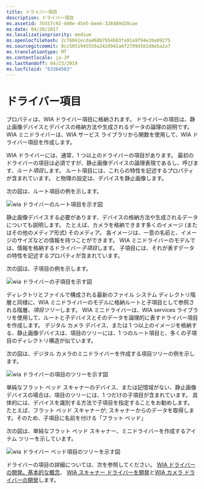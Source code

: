 ```yaml
---
title: ドライバー項目
description: ドライバー項目
ms.assetid: 7b557c92-400e-45e5-bee6-328489d20cae
ms.date: 04/20/2017
ms.localizationpriority: medium
ms.openlocfilehash: 2c76041ecda460b7954b83fa91a9f94e26a09275
ms.sourcegitcommit: 0cc5051945559a242d941a6f2799d161d8eba2a7
ms.translationtype: MT
ms.contentlocale: ja-JP
ms.lasthandoff: 04/23/2019
ms.locfileid: "63364503"
---
```

# <a name="driver-items"></a>ドライバー項目





プロパティは、WIA ドライバー項目に格納されます。 ドライバーの項目は、静止画像デバイスとデバイスの格納方法や生成されるデータの論理の説明です。 WIA ミニドライバーは、WIA サービス ライブラリから関数を使用して、WIA ドライバー項目を作成します。

WIA ドライバーには、通常、1 つ以上のドライバーの項目があります。 最初のドライバーの項目は必須ですが、静止画像デバイスの論理表現であるし、呼びます、*ルート項目*します。 ルート項目には、これらの特性を記述するプロパティが含まれています。 と物理の設定は、デバイスを静止画像します。

次の図は、ルート項目の例を示します。

![wia ドライバーのルート項目を示す図](images/wia-rootdriveritem.png)

静止画像デバイスする必要があります、デバイスの格納方法や生成されるデータについても説明します。 たとえば、カメラを格納できます多くのイメージ (またはその他のメディア形式) そのメディア。 各イメージは、一意の名前と、イメージのサイズなどの情報を持つことができます。 WIA ミニドライバーのモデルでは、情報を格納するドライバー*子項目*します。 子項目には、それが表すデータの特性を記述するプロパティが含まれています。

次の図は、子項目の例を示します。

![wia ドライバーの子項目を示す図](images/wia-childdriveritem.png)

ディレクトリとファイルで構成される最新のファイル システム ディレクトリ階層と同様に、WIA ミニドライバーのモデルに格納ルートと子項目として参照される階層、*項目ツリー*します。 WIA ミニドライバーは、WIA services ライブラリを使用して、ルートと子デバイスとそのデータを論理的に表すドライバー項目を作成します。 デジタル カメラ デバイス、または 1 つ以上のイメージを格納する、静止画像デバイスは、項目のツリーには、1 つのルート項目と、多くの子項目のディレクトリ構造が似ています。

次の図は、デジタル カメラのミニドライバーを作成する項目ツリーの例を示します。

![wia ドライバーの項目のツリーを示す図](images/wia-rootdriveritem3.png)

単純なフラット ベッド スキャナーのデバイス、または記憶域がない、静止画像デバイスの場合は、項目のツリーには、1 つだけの子項目が含まれています。 具体的には、デバイスを識別する方法で子項目を指定することをお勧めします。 たとえば、フラット ベッド スキャナーが; スキャナーからのデータを取得します。そのため、子項目に名前を付ける「フラット ベッド」

次の図は、単純なフラット ベッド スキャナー、ミニドライバーを作成するアイテム ツリーを示しています。

![wia ドライバー ベッド項目のツリーを示す図](images/wia-rootdriveritem2.png)

ドライバーの項目の詳細については、次を参照してください。 [WIA ドライバーの開発。基本的な概念](developing-a-wia-driver--basic-concepts.md)、 [WIA スキャナー ドライバーを開発](developing-a-wia-scanner-driver.md)と[WIA カメラ ドライバーの開発](developing-a-wia-camera-driver.md)します。

 

 




